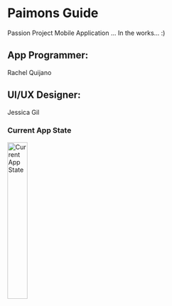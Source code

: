 # Paimons Guide
Passion Project Mobile Application ... In the works... :)

## App Programmer:
Rachel Quijano

## UI/UX Designer:
Jessica Gil



### Current App State

<img src='https://i.imgur.com/8uvxm7F.png' title='Current App State' width='30%' alt='Current App State' />
